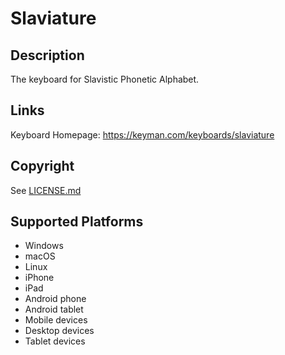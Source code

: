 Slaviature
==============

Description
-----------
The keyboard for Slavistic Phonetic Alphabet.

Links
-----
Keyboard Homepage: https://keyman.com/keyboards/slaviature

Copyright
---------
See [LICENSE.md](LICENSE.md)

Supported Platforms
-------------------
 * Windows
 * macOS
 * Linux
 * iPhone
 * iPad
 * Android phone
 * Android tablet
 * Mobile devices
 * Desktop devices
 * Tablet devices

